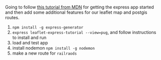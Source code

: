 Going to follow [this tutorial from MDN](https://developer.mozilla.org/en-US/docs/Learn/Server-side/Express_Nodejs/skeleton_website) for getting the express app started and then add some additional features for our leaflet map and postgis routes.

1. `npm install -g express-generator`
2. `express leaflet-express-tutorial --view=pug`, and follow instructions to install and run
3. load and test app
4. install nodemon `npm install -g nodemon`
5. make a new route for `railraods`
